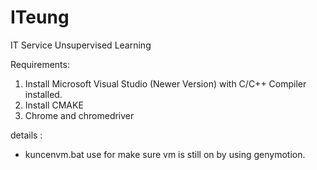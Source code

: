 # ITeung
IT Service Unsupervised Learning

Requirements: 
1. Install Microsoft Visual Studio (Newer Version) with C/C++ Compiler installed.
2. Install CMAKE
3. Chrome and chromedriver

details :
* kuncenvm.bat use for make sure vm is still on by using genymotion.
